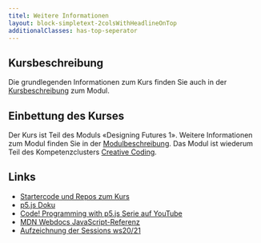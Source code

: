 ```yaml
---
titel: Weitere Informationen
layout: block-simpletext-2colsWithHeadlineOnTop
additionalClasses: has-top-seperator
---
```


## Kursbeschreibung
Die grundlegenden Informationen zum Kurs finden Sie auch in der [Kursbeschreibung](https://coco.study/kurse/120-designing-futures-1/generative-gestaltung/) zum Modul.

## Einbettung des Kurses
Der Kurs ist Teil des Moduls «Designing Futures 1». Weitere Informationen zum Modul finden Sie in der [Modulbeschreibung](https://coco.study/module/120-designing-futures-1/). Das Modul ist wiederum Teil des Kompetenzclusters [Creative Coding](https://coco.study/kompetenzbereiche/#kompetenzbereiche-0180-crea).

<!--more-->

## Links

- [Startercode und Repos zum Kurs](https://git.coco.study/students/ws2021/df12-generative-gestaltung)
- [p5.js Doku](https://p5js.org/reference/)
- [Code! Programming with p5.js Serie auf YouTube](https://www.youtube.com/playlist?list=PLRqwX-V7Uu6Zy51Q-x9tMWIv9cueOFTFA)
- [MDN Webdocs JavaScript-Referenz](https://developer.mozilla.org/de/docs/Web/JavaScript/Reference)
- [Aufzeichnung der Sessions ws20/21](https://ilias.th-koeln.de/goto.php?target=cat_1769374&client_id=ILIAS_FH_Koeln)
